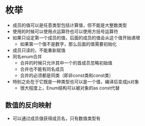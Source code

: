 # 枚举
- 成员的值可以是任意类型包括计算值，但不能是大整数类型
- 使用的时候可以使用点运算符也可以使用方括号运算符
- 如果只设定第一个成员的值，后面的成员的值会从这个值开始递增
  - 如果第一个值不是数字，那么后面的值需要初始化
- 成员只读的，不能重新赋值
- 同名enum合并
  - 合并的时候只允许其中一个的首成员忽略初始值
  - 合并也不能有同名成员
  - 合并的必须都是同类（即非const类和const类）
- 特别之处在于它既是一种类型也可以是一个值，编译后变成js对象
  - 很大程度上，Enum结构可以被对象的as const代替

## 数值的反向映射
- 可以通过成员值获得成员名，只有数值类型有